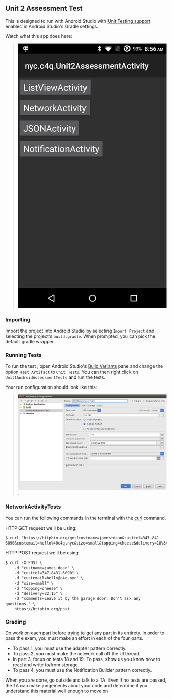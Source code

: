 ## Unit 2 Assessment Test
This is designed to run with Android Studio with
[Unit Testing support](https://sites.google.com/a/android.com/tools/tech-docs/unit-testing-support) enabled in Android Studio's Gradle settings.

Watch what this app does here: 

> [![unit-2-asssessment](static/unit-2-assessment.png)](https://vid.me/9eP8)

### Importing
Import the project into Android Studio by selecting `Import Project` and selecting the project's `build.gradle`. When prompted, you can pick the default gradle wrapper.

### Running Tests
To run the test , open Android Studio's [Build Variants](https://sites.google.com/a/android.com/tools/tech-docs/unit-testing-support/qSxL68MPv5.png) pane and change the option `Test Artifact` to `Unit Tests`. You can then right click on `Unit1AndroidAssessmentTests` and run the tests.

Your run configuration should look like this:

> ![](static/run.configuration.png).

### NetworkActivityTests

You can run the following commands in the terminal with the [curl](https://developer.apple.com/library/mac/documentation/Darwin/Reference/ManPages/man1/curl.1.html) command.

HTTP GET request we'll be using: 

    $ curl "https://httpbin.org/get?custname=james+dean&custtel=347-841-6090&custemail=hello%40c4q.nyc&size=small&topping=cheese&delivery=18%3A15&comments=Leave+it+by+the+garage+door.+Don%27t+ask+any+questions."

HTTP POST request we'll be using:

    $ curl -X POST \
        -d "custname=james dean" \
        -d "custtel=347-8431-6090" \
        -d "custemail=hello@c4q.nyc" \
        -d "size=small" \
        -d "topping=cheese" \
        -d "delivery=22:15" \
        -d "comments=Leave it by the garage door. Don't ask any questions." \
        https://httpbin.org/post

### Grading

Do work on each part before trying to get any part in its entirety. In order to pass the exam, you must make an effort in each of the four parts.

* To pass 1, you must use the adapter pattern correctly.
* To pass 2, you must make the network call off the UI thread.
* In part 3, focus on tests 18 and 19. To pass, show us you know how to read and write to/from storage.
* To pass 4, you must use the Notification Builder pattern correctly.

When you are done, go outside and talk to a TA. Even if no tests are passed, the TA can make judgements about your code and determine if you understand this material well enough to move on.
